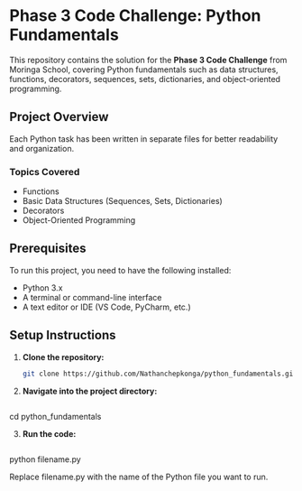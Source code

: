 # Phase 3 Code Challenge: Python Fundamentals

This repository contains the solution for the **Phase 3 Code Challenge** from Moringa School, covering Python fundamentals such as data structures, functions, decorators, sequences, sets, dictionaries, and object-oriented programming.

## Project Overview

Each Python task has been written in separate files for better readability and organization.

### Topics Covered
- Functions
- Basic Data Structures (Sequences, Sets, Dictionaries)
- Decorators
- Object-Oriented Programming

## Prerequisites

To run this project, you need to have the following installed:
- Python 3.x
- A terminal or command-line interface
- A text editor or IDE (VS Code, PyCharm, etc.)

## Setup Instructions

1. **Clone the repository:**
   ```bash
   git clone https://github.com/Nathanchepkonga/python_fundamentals.git
2. **Navigate into the project directory:**
   ```bash
cd python_fundamentals

3. **Run the code:**
   ```bash 
 python filename.py


Replace filename.py with the name of the Python file you want to run.
